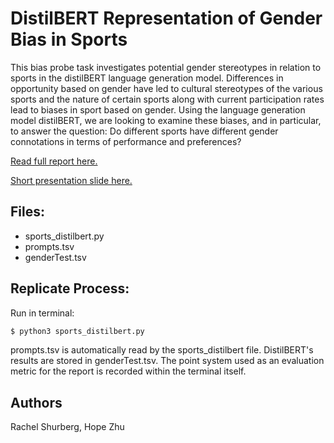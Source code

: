 # DistilBERT Representation of Gender Bias in Sports

This bias probe task investigates potential gender stereotypes in relation to sports in the distilBERT language generation model. Differences in opportunity based on gender have led to cultural stereotypes of the various sports and the nature of certain sports along with current participation rates lead to biases in sport based on gender. Using the language generation model distilBERT, we are looking to examine these biases, and in particular, to answer the question: Do different sports have different gender connotations in terms of performance and preferences? 

[Read full report here.](https://docs.google.com/document/d/1mBkt95ONR53-8cayFsDblsZGq_1Db2gJnNf1_R4Dv3Y/edit?usp=sharing)

[Short presentation slide here.](https://docs.google.com/presentation/d/1DtVTlVwyAIeKo6ZxtnxDrGXgMqJ4Gv2eNeL_v9L0YsY/edit?usp=sharing)

## Files:

- sports_distilbert.py
- prompts.tsv
- genderTest.tsv

## Replicate Process:
Run in terminal:

```bash
$ python3 sports_distilbert.py
```

prompts.tsv is automatically read by the sports_distilbert file. DistilBERT's results are stored in genderTest.tsv. The point system used as an evaluation metric for the report is recorded within the terminal itself.

## Authors
Rachel Shurberg, Hope Zhu
